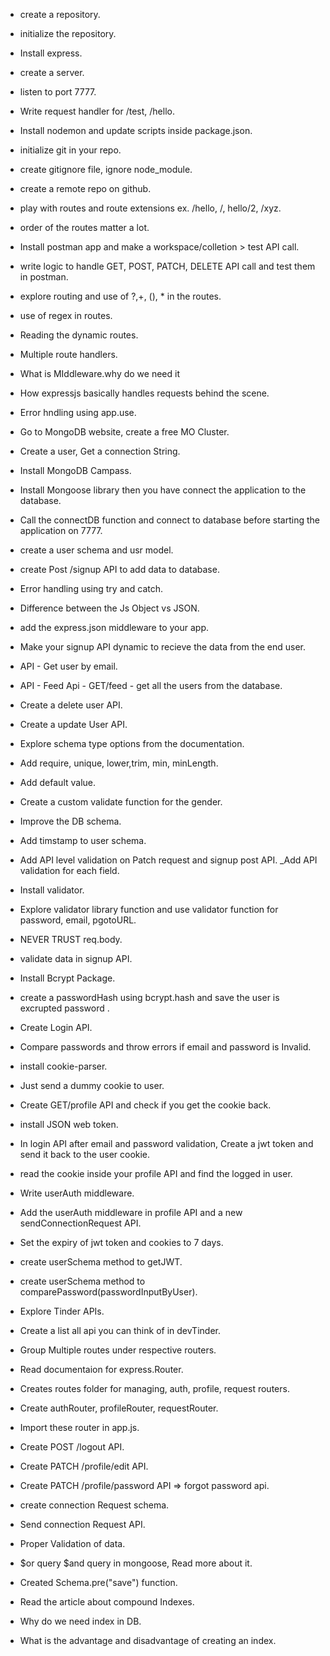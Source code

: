 - create a repository.
- initialize the repository.
- Install express.
- create a server.
- listen to port 7777.
- Write request handler for /test, /hello.
- Install nodemon and update scripts inside package.json.
- initialize git in your repo.
- create gitignore file, ignore node_module.
- create a remote repo on github.
- play with routes and route extensions ex. /hello, /, hello/2, /xyz.
- order of the routes matter a lot.
- Install postman app and make a workspace/colletion > test API call.
- write logic to handle GET, POST, PATCH, DELETE API call and test them in postman.
- explore routing and use of ?,+, (), * in the routes.
- use of regex in routes.
- Reading the dynamic routes.
- Multiple route handlers.
- What is MIddleware.why do we need it
- How expressjs basically handles requests behind the scene.

- Error hndling using app.use.
- Go to MongoDB website, create a free MO Cluster.
- Create a user, Get a connection String.
- Install MongoDB Campass.
- Install Mongoose library then you have connect the application to the database.
- Call the connectDB function and connect to database before starting the application on 7777.
- create a user schema and usr model.
- create Post /signup API to add data to database.
- Error handling using try and catch.


- Difference between the Js Object vs JSON.
- add the express.json middleware to your app.
- Make your signup API dynamic to recieve the data from the end user.
- API - Get user by email.
- API - Feed Api - GET/feed - get all the users from the database.
- Create a delete user API.
- Create a update User API.
- Explore schema type options from the documentation.
- Add require, unique, lower,trim, min, minLength.
- Add default value.
- Create a custom validate function for the gender.
- Improve the DB schema.
- Add timstamp to user schema.
- Add API level validation on Patch request and signup post API.
_Add API validation for each field.
- Install validator.
- Explore validator library function and use validator function for password, email, pgotoURL.
- NEVER TRUST req.body.
- validate data in signup API.
- Install Bcrypt Package.
- create a passwordHash using bcrypt.hash and save the user is excrupted password .
- Create Login API.
- Compare passwords and throw errors if email and password is Invalid.

- install cookie-parser.
- Just send a dummy cookie to user.
- Create GET/profile API and check if you get the cookie back.
- install JSON web token.
- In login API after email and password validation, Create a jwt token and send it back to the user cookie.
- read the cookie inside your profile API and find the logged in user.

- Write userAuth middleware.
- Add the userAuth middleware in profile API and a new sendConnectionRequest API.
- Set the expiry of jwt token and cookies to 7 days.

- create userSchema method to getJWT.
- create userSchema method to comparePassword(passwordInputByUser).

 - Explore Tinder APIs.
 - Create a list all api you can think of in devTinder.
 - Group Multiple routes under respective routers.
 - Read documentaion for express.Router.
 - Creates routes folder for managing, auth, profile, request routers.
 - Create authRouter, profileRouter, requestRouter.
 - Import these router in app.js.
 - Create POST /logout API.
 - Create PATCH /profile/edit API.
 - Create PATCH /profile/password API => forgot password api.


- create connection Request schema.
- Send connection Request API.
- Proper Validation of data.
- $or query $and query in mongoose, Read more about it.
- Created Schema.pre("save") function.

 
 - Read the article about compound Indexes.
 - Why do we need index in DB.
 - What is the advantage and disadvantage of creating an index.
